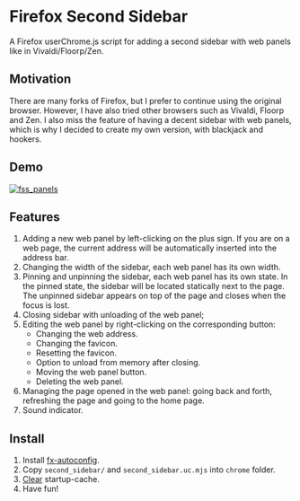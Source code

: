 # Firefox Second Sidebar

A Firefox userChrome.js script for adding a second sidebar with web panels like in Vivaldi/Floorp/Zen.

## Motivation

There are many forks of Firefox, but I prefer to continue using the original browser. However, I have also tried other browsers such as Vivaldi, Floorp and Zen. I also miss the feature of having a decent sidebar with web panels, which is why I decided to create my own version, with blackjack and hookers.

## Demo

[![fss_panels](https://github.com/user-attachments/assets/bc63aacb-228d-4a02-9042-533d28256448)](https://github.com/user-attachments/assets/1c578202-a24d-47dd-96b7-6ed2be02fb32)

## Features

1. Adding a new web panel by left-clicking on the plus sign. If you are on a web page, the current address will be automatically inserted into the address bar.
2. Changing the width of the sidebar, each web panel has its own width.
3. Pinning and unpinning the sidebar, each web panel has its own state. In the pinned state, the sidebar will be located statically next to the page. The unpinned sidebar appears on top of the page and closes when the focus is lost.
4. Closing sidebar with unloading of the web panel;
5. Editing the web panel by right-clicking on the corresponding button:
    - Changing the web address.
    - Changing the favicon.
    - Resetting the favicon.
    - Option to unload from memory after closing.
    - Moving the web panel button.
    - Deleting the web panel.
6. Managing the page opened in the web panel: going back and forth, refreshing the page and going to the home page.
7. Sound indicator.

## Install

1. Install [fx-autoconfig](https://github.com/MrOtherGuy/fx-autoconfig).
2. Copy `second_sidebar/` and `second_sidebar.uc.mjs` into `chrome` folder.
3. [Clear](https://github.com/MrOtherGuy/fx-autoconfig?tab=readme-ov-file#deleting-startup-cache) startup-cache.
4. Have fun!
